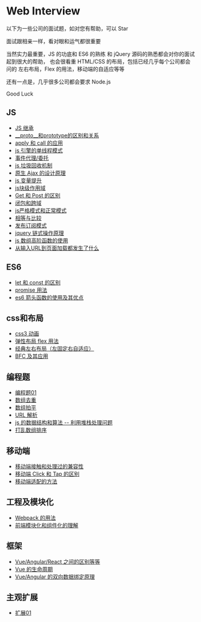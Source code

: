 # Web Interview

以下为一些公司的面试题，如对您有帮助，可以 Star

面试跟相亲一样，看对眼和运气都很重要

当然实力最重要，JS 的功底和 ES6 的熟练 和 jQuery 源码的熟悉都会对你的面试起到很大的帮助，
也会很看重 HTML/CSS 的布局，包括已经几乎每个公司都会问的 左右布局，Flex 的用法，移动端的自适应等等

还有一点是，几乎很多公司都会要求 Node.js

Good Luck

## JS

- [JS 继承](https://github.com/guangxiao/web-interview/issues/1)
- [__proto__和prototype的区别和关系](https://github.com/guangxiao/web-interview/issues/31)
- [apply 和 call 的应用](https://github.com/guangxiao/web-interview/issues/30)
- [js 引擎的单线程模式](https://github.com/guangxiao/web-interview/issues/22)
- [事件代理/委托](https://github.com/guangxiao/web-interview/issues/20)
- [js 垃圾回收机制](https://github.com/guangxiao/web-interview/issues/15)
- [原生 Ajax 的设计原理](https://github.com/guangxiao/web-interview/issues/8)
- [js 变量提升](https://github.com/guangxiao/web-interview/issues/11)
- [js块级作用域](https://github.com/guangxiao/web-interview/issues/9)
- [Get 和 Post 的区别](https://github.com/guangxiao/web-interview/issues/18)
- [闭包和跨域](https://github.com/guangxiao/web-interview/issues/33)
- [js严格模式和正常模式](https://github.com/guangxiao/web-interview/issues/10)
- [相等与比较](https://github.com/guangxiao/web-interview/issues/6)
- [发布订阅模式](https://github.com/guangxiao/web-interview/issues/5)
- [jquery 链式操作原理](https://github.com/guangxiao/web-interview/issues/17)
- [js 数组高阶函数的使用](https://github.com/guangxiao/web-interview/issues/36)
- [从输入URL到页面加载都发生了什么](https://github.com/guangxiao/web-interview/issues/7)

## ES6

- [let 和 const 的区别](https://github.com/guangxiao/web-interview/issues/35)
- [promise 用法](https://github.com/guangxiao/web-interview/issues/13)
- [es6 箭头函数的使用及其优点](https://github.com/guangxiao/web-interview/issues/new)

## css和布局

- [css3 动画](https://github.com/guangxiao/web-interview/issues/19)
- [弹性布局 flex 用法](https://github.com/guangxiao/web-interview/issues/14)
- [经典左右布局（左固定右自适应）](https://github.com/guangxiao/web-interview/issues/16)
- [BFC 及其应用](https://github.com/guangxiao/web-interview/issues/3)

## 编程题

- [编程题01](https://github.com/guangxiao/web-interview/issues/27)
- [数组去重](https://github.com/guangxiao/web-interview/issues/26)
- [数组拍平](https://github.com/guangxiao/web-interview/issues/25)
- [URL 解析](https://github.com/guangxiao/web-interview/issues/28)
- [js 的数据结构和算法 -- 利用堆栈处理问题](https://github.com/guangxiao/web-interview/issues/32)
- [打乱数组排序](https://github.com/guangxiao/web-interview/issues/2)

## 移动端

- [移动端接触和处理过的兼容性](https://github.com/guangxiao/web-interview/issues/24)
- [移动端 Click 和 Tap 的区别](https://github.com/guangxiao/web-interview/issues/23)
- [移动端适配的方法](https://github.com/guangxiao/web-interview/issues/4)

## 工程及模块化

- [Webpack 的用法](https://github.com/guangxiao/web-interview/issues/21)
- [前端模块化和组件化的理解 ](https://github.com/guangxiao/web-interview/issues/12)

## 框架

- [Vue/Angular/React 之间的区别等等](https://github.com/guangxiao/web-interview/issues/38)
- [Vue 的生命周期](https://github.com/guangxiao/web-interview/issues/39)
- [Vue/Angular 的双向数据绑定原理](https://github.com/guangxiao/web-interview/issues/40)

## 主观扩展

- [扩展01](https://github.com/guangxiao/web-interview/issues/37)

